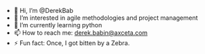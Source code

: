 - 👋 Hi, I’m @DerekBab
- 👀 I’m interested in agile methodologies and project management 
- 🌱 I’m currently learning python
- 📫 How to reach me: derek.babin@axceta.com
- ⚡ Fun fact: Once, I got bitten by a Zebra. 

<!---
DerekBab/DerekBab is a ✨ special ✨ repository because its `README.md` (this file) appears on your GitHub profile.
You can click the Preview link to take a look at your changes.
--->
